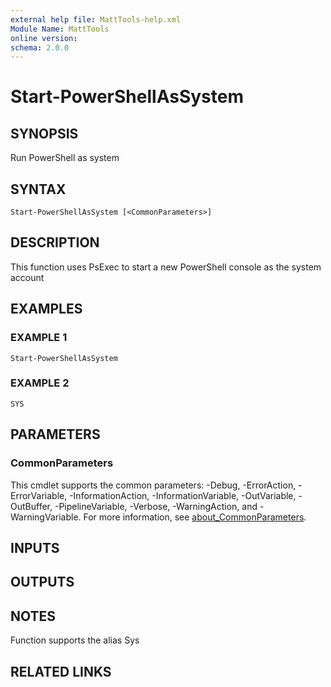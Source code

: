 ```yaml
---
external help file: MattTools-help.xml
Module Name: MattTools
online version:
schema: 2.0.0
---
```


# Start-PowerShellAsSystem

## SYNOPSIS
Run PowerShell as system

## SYNTAX

```
Start-PowerShellAsSystem [<CommonParameters>]
```

## DESCRIPTION
This function uses PsExec to start a new PowerShell console as the system account

## EXAMPLES

### EXAMPLE 1
```
Start-PowerShellAsSystem
```

### EXAMPLE 2
```
SYS
```

## PARAMETERS

### CommonParameters
This cmdlet supports the common parameters: -Debug, -ErrorAction, -ErrorVariable, -InformationAction, -InformationVariable, -OutVariable, -OutBuffer, -PipelineVariable, -Verbose, -WarningAction, and -WarningVariable. For more information, see [about_CommonParameters](http://go.microsoft.com/fwlink/?LinkID=113216).

## INPUTS

## OUTPUTS

## NOTES
Function supports the alias Sys

## RELATED LINKS
